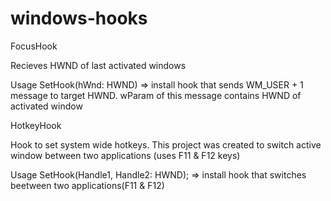 # windows-hooks

FocusHook

Recieves HWND of last activated windows

Usage
 SetHook(hWnd: HWND) => install hook that sends WM_USER + 1 message to target HWND. wParam of this message contains HWND of activated window

HotkeyHook

Hook to set system wide hotkeys. This project was created to switch active window between two applications (uses F11 & F12 keys)

Usage 
 SetHook(Handle1, Handle2: HWND); => install hook that switches beetween two applications(F11 & F12)

 